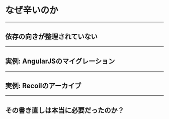 # なぜ辛いのか

---

## 依存の向きが整理されていない

---

## 実例: AngularJSのマイグレーション

---

## 実例: Recoilのアーカイブ

---

## その書き直しは本当に必要だったのか？